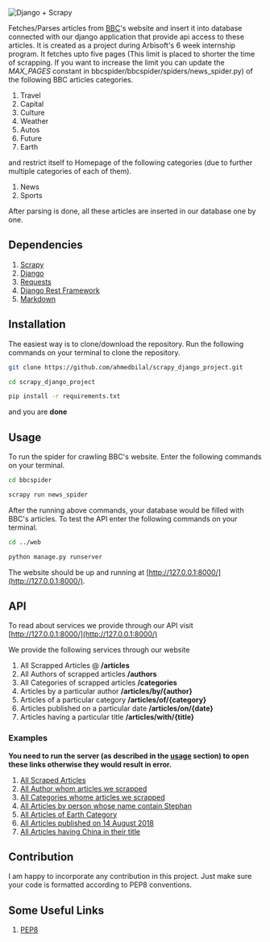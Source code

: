 ![Django + Scrapy](https://image.ibb.co/iNEpYU/django_plus_scrapy.png)

Fetches/Parses articles from [BBC](http://www.bbc.com/)'s website and insert it into database connected with our django application that provide
api access to these articles. It is created as a project during Arbisoft's 6 week internship program. It fetches 
upto five pages (This limit is placed to shorter the time of scrapping. If you want to increase the limit you can update
the *MAX_PAGES* constant in bbcspider/bbcspider/spiders/news_spider.py) of the following BBC articles categories.
1. Travel
2. Capital
3. Culture
4. Weather
5. Autos
6. Future
7. Earth

and restrict itself to Homepage of the following categories (due to further multiple categories of each of them).
1. News
2. Sports

After parsing is done, all these articles are inserted in our database one by one.

## Dependencies
1. [Scrapy](https://scrapy.org/)
2. [Django](https://www.djangoproject.com/)
3. [Requests](http://docs.python-requests.org/en/master/)
4. [Django Rest Framework](http://www.django-rest-framework.org/)
5. [Markdown](https://pypi.org/project/Markdown/)

## Installation
The easiest way is to clone/download the repository. Run the following commands on your terminal to clone the repository.
```bash
git clone https://github.com/ahmedbilal/scrapy_django_project.git
```
```bash
cd scrapy_django_project
```
```bash
pip install -r requirements.txt
```
and you are **done**

## Usage
To run the spider for crawling BBC's website. Enter the following commands on your terminal.
```bash
cd bbcspider
```
```bash
scrapy run news_spider
```
After the running above commands, your database would be filled with BBC's articles. To test the API enter the following commands on your terminal.
```bash
cd ../web
```
```bash
python manage.py runserver
```
The website should be up and running at [http://127.0.0.1:8000/](http://127.0.0.1:8000/).

## API
To read about services we provide through our API visit [http://127.0.0.1:8000/](http://127.0.0.1:8000/)

We provide the following services through our website
1. All Scrapped Articles @ **/articles**
2. All Authors of scrapped articles **/authors**
3. All Categories of scrapped articles **/categories**
4. Articles by a particular author **/articles/by/{author}**
5. Articles of a particular category **/articles/of/{category}**
6. Articles published on a particular date **/articles/on/{date}**
7. Articles having a particular title **/articles/with/{title}**

### Examples
**You need to run the server (as described in the [usage](#usage) section) to open these links otherwise they would result in error.**
1. [All Scraped Articles](http://127.0.0.1:8000/articles)
2. [All Author whom articles we scrapped](http://127.0.0.1:8000/authors)
3. [All Categories whome articles we scrapped](http://127.0.0.1:8000/categories)
3. [All Articles by person whose name contain Stephan](http://127.0.0.1:8000/articles/by/Stephen)
4. [All Articles of Earth Category](http://127.0.0.1:8000/articles/of/earth)
5. [All Articles published on 14 August 2018](http://127.0.0.1:8000/articles/on/14%20August%202018)
6. [All Articles having China in their title](http://127.0.0.1:8000/articles/with/china)

## Contribution
I am happy to incorporate any contribution in this project. Just make sure your code is formatted according to PEP8 conventions.


## Some Useful Links
1. [PEP8](http://pep8.org)
